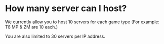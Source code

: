 # How many server can I host?

We currently allow you to host 10 servers for each game type (For example: T6 MP & ZM are 10 each.)

You are also limited to 30 servers per IP address.
